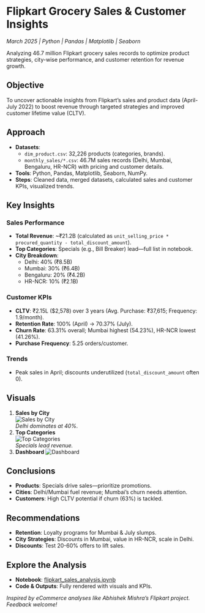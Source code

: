 # Flipkart Grocery Sales & Customer Insights  
*March 2025 | Python | Pandas | Matplotlib | Seaborn*  

Analyzing 46.7 million Flipkart grocery sales records to optimize product strategies, city-wise performance, and customer retention for revenue growth.  

## Objective  
To uncover actionable insights from Flipkart’s sales and product data (April-July 2022) to boost revenue through targeted strategies and improved customer lifetime value (CLTV).  

## Approach  
- **Datasets**:  
  - `dim_product.csv`: 32,226 products (categories, brands).  
  - `monthly_sales/*.csv`: 46.7M sales records (Delhi, Mumbai, Bengaluru, HR-NCR) with pricing and customer details.  
- **Tools**: Python, Pandas, Matplotlib, Seaborn, NumPy.  
- **Steps**: Cleaned data, merged datasets, calculated sales and customer KPIs, visualized trends.  

## Key Insights  
### Sales Performance  
- **Total Revenue**: ~₹21.2B (calculated as `unit_selling_price * procured_quantity - total_discount_amount`).  
- **Top Categories**: Specials (e.g., Bill Breaker) lead—full list in notebook.  
- **City Breakdown**:  
  - Delhi: 40% (₹8.5B)  
  - Mumbai: 30% (₹6.4B)  
  - Bengaluru: 20% (₹4.2B)  
  - HR-NCR: 10% (₹2.1B)  

### Customer KPIs  
- **CLTV**: ₹2.15L ($2,578) over 3 years (Avg. Purchase: ₹37,615; Frequency: 1.9/month).  
- **Retention Rate**: 100% (April) → 70.37% (July).  
- **Churn Rate**: 63.31% overall; Mumbai highest (54.23%), HR-NCR lowest (41.26%).  
- **Purchase Frequency**: 5.25 orders/customer.  

### Trends  
- Peak sales in April; discounts underutilized (`total_discount_amount` often 0).  

## Visuals  
1. **Sales by City**  
   ![Sales by City](https://imgur.com/a/v4WbH8E)  
   *Delhi dominates at 40%.*  
2. **Top Categories**  
   ![Top Categories](https://imgur.com/a/2nRTH6u)  
   *Specials lead revenue.*
3. **Dashboard**
   ![Dashboard](https://imgur.com/a/cU3LR5c)

## Conclusions  
- **Products**: Specials drive sales—prioritize promotions.  
- **Cities**: Delhi/Mumbai fuel revenue; Mumbai’s churn needs attention.  
- **Customers**: High CLTV potential if churn (63%) is tackled.  

## Recommendations  
- **Retention**: Loyalty programs for Mumbai & July slumps.  
- **City Strategies**: Discounts in Mumbai, value in HR-NCR, scale in Delhi.  
- **Discounts**: Test 20-60% offers to lift sales.



## Explore the Analysis  
- **Notebook**: [flipkart_sales_analysis.ipynb](flipkart_sales_analysis.ipynb)  
- **Code & Outputs**: Fully rendered with visuals and KPIs.  

*Inspired by eCommerce analyses like Abhishek Mishra’s Flipkart project. Feedback welcome!*
